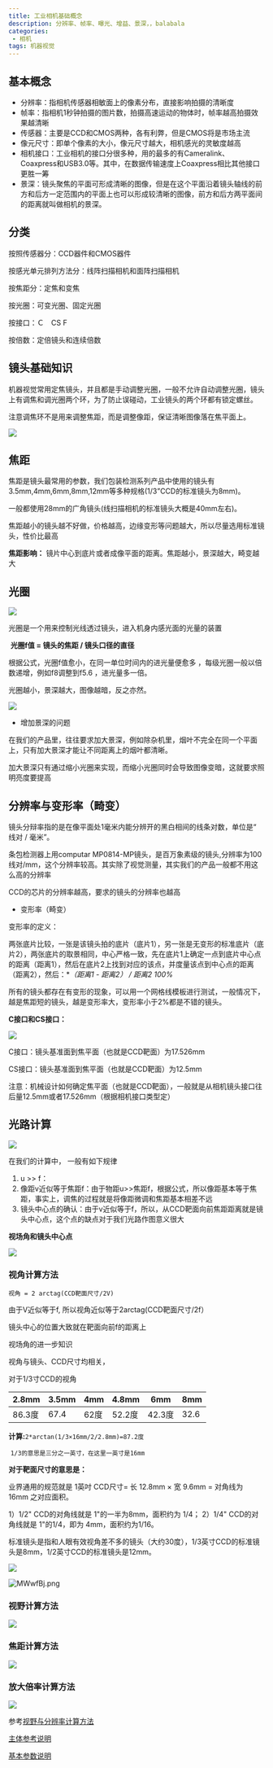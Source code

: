 ```yaml
---
title: 工业相机基础概念  
description: 分辨率、帧率、曝光、增益、景深，，balabala            
categories:
 - 相机
tags: 机器视觉
---
```



## 基本概念

+ 分辨率：指相机传感器相敏面上的像素分布，直接影响拍摄的清晰度
+ 帧率：指相机1秒钟拍摄的图片数，拍摄高速运动的物体时，帧率越高拍摄效果越清晰
+ 传感器：主要是CCD和CMOS两种，各有利弊，但是CMOS将是市场主流
+ 像元尺寸：即单个像素的大小，像元尺寸越大，相机感光的灵敏度越高
+ 相机接口：工业相机的接口分很多种，用的最多的有Cameralink、Coaxpress和USB3.0等。其中，在数据传输速度上Coaxpress相比其他接口更胜一筹
+ 景深：镜头聚焦的平面可形成清晰的图像，但是在这个平面沿着镜头轴线的前方和后方一定范围内的平面上也可以形成较清晰的图像，前方和后方两平面间的距离就叫做相机的景深。

## 分类

按照传感器分：CCD器件和CMOS器件

按感光单元排列方法分：线阵扫描相机和面阵扫描相机

按焦距分：定焦和变焦

按光圈：可变光圈、固定光圈

按接口：Ｃ　CS   F

按倍数：定倍镜头和连续倍数

## 镜头基础知识

机器视觉常用定焦镜头，并且都是手动调整光圈，一般不允许自动调整光圈，镜头上有调焦和调光圈两个环，为了防止误碰动，工业镜头的两个环都有锁定螺丝。

注意调焦环不是用来调整焦距，而是调整像距，保证清晰图像落在焦平面上。

![](https://ftp.bmp.ovh/imgs/2019/11/683d9632acaab6a6.jpeg)

## 焦距

焦距是镜头最常用的参数，我们包装检测系列产品中使用的镜头有3.5mm,4mm,6mm,8mm,12mm等多种规格(1/3”CCD的标准镜头为8mm)。

一般都使用28mm的广角镜头(线扫描相机的标准镜头大概是40mm左右)。

焦距越小的镜头越不好做，价格越高，边缘变形等问题越大，所以尽量选用标准镜头，性价比最高

**焦距影响：** 镜片中心到底片或者成像平面的距离。焦距越小，景深越大，畸变越大

## 光圈

![](https://ftp.bmp.ovh/imgs/2019/11/208a280085f3d620.jpeg)

光圈是一个用来控制光线透过镜头，进入机身内感光面的光量的装置

​       **光圈f值 = 镜头的焦距 / 镜头口径的直径**

根据公式，光圈f值愈小，在同一单位时间内的进光量便愈多 ，每级光圈一般以倍数递增，例如f8调整到f5.6 ，进光量多一倍。

光圈越小，景深越大，图像越暗，反之亦然。

![](https://ftp.bmp.ovh/imgs/2019/11/7dd49cdd510c78fa.jpeg)

* 增加景深的问题

在我们的产品里，往往要求加大景深，例如除杂机里，烟叶不完全在同一个平面上，只有加大景深才能让不同距离上的烟叶都清晰。

加大景深只有通过缩小光圈来实现，而缩小光圈同时会导致图像变暗，这就要求照明亮度要提高

## 分辨率与变形率（畸变）

镜头分辩率指的是在像平面处1毫米内能分辨开的黑白相间的线条对数，单位是“ 线对 / 毫米”。 

条包检测器上用computar MP0814-MP镜头，是百万象素级的镜头,分辨率为100线对/mm，这个分辨率较高。其实除了视觉测量，其实我们的产品一般都不用这么高的分辨率

CCD的芯片的分辨率越高，要求的镜头的分辨率也越高

+ 变形率（畸变）

变形率的定义：

两张底片比较，一张是该镜头拍的底片（底片1），另一张是无变形的标准底片（底片2），两张底片的取景相同，中心严格一致，先在底片1上确定一点到底片中心点的距离（距离1），然后在底片2上找到对应的该点，并度量该点到中心点的距离（距离2），然后：**（距离1 - 距离2） / 距离2 *100%**

所有的镜头都存在有变形的现象，可以用一个网格线模板进行测试，一般情况下，越是焦距短的镜头，越是变形率大，变形率小于2%都是不错的镜头。

**C接口和CS接口：**

![](https://ftp.bmp.ovh/imgs/2019/11/6f10f5e1a96ffe70.jpeg)

C接口：镜头基准面到焦平面（也就是CCD靶面）为17.526mm

CS接口：镜头基准面到焦平面（也就是CCD靶面）为12.5mm

注意：机械设计如何确定焦平面（也就是CCD靶面），一般就是从相机镜头接口往后量12.5mm或者17.526mm（根据相机接口类型定）

## 光路计算

![](https://ftp.bmp.ovh/imgs/2019/11/d17142bdaf4d8d43.jpeg)

在我们的计算中， 一般有如下规律

1. u >> f：
2. 像距v近似等于焦距f：由于物距u>>焦距f，根据公式，所以像距基本等于焦距，事实上，调焦的过程就是将像距微调和焦距基本相差不远
3. 镜头中心点的确认：由于v近似等于f，所以，从CCD靶面向前焦距距离就是镜头中心点，这个点的缺点对于我们光路作图意义很大

**视场角和镜头中心点**

![](https://ftp.bmp.ovh/imgs/2019/11/9107ab7c382ef111.jpeg)

### 视角计算方法

`视角 = 2 arctag(CCD靶面尺寸/2V)`

由于V近似等于f, 所以视角近似等于2arctag(CCD靶面尺寸/2f）

镜头中心的位置大致就在靶面向前f的距离上

 

视场角的进一步知识

视角与镜头、CCD尺寸均相关，

对于1/3寸CCD的视角



| 2.8mm | 3.5mm | 4mm | 4.8mm | 6mm  | 8mm |
| ------- | ------- | ----- | ------- | ------ | ----- |
| 86.3度  | 67.4    | 62度  | 52.2度  | 42.3度 | 32.6  |

**计算:**`2*arctan(1/3×16mm/2/2.8mm)=87.2度`

​      `1/3的意思是三分之一英寸，在这里一英寸是16mm`

**对于靶面尺寸的意思是：**

业界通用的规范就是 1英吋 CCD尺寸= 长 12.8mm × 宽 9.6mm = 对角线为 16mm 之对应面积。

   1）1/2" CCD的对角线就是 1"的一半为8mm，面积约为 1/4；
   2）1/4" CCD的对角线就是 1"的1/4，即为 4mm，面积约为1/16。

标准镜头是指和人眼有效视角差不多的镜头（大约30度），1/3英寸CCD的标准镜头是8mm，1/2英寸CCD的标准镜头是12mm。

![](https://ftp.bmp.ovh/imgs/2019/11/e9d798d06336d731.png)



![MWwfBj.png](https://s2.ax1x.com/2019/11/20/MWwfBj.png)



### 视野计算方法

![](https://ftp.bmp.ovh/imgs/2019/11/e51981f92c3c0558.jpg)

### 焦距计算方法

![](https://ftp.bmp.ovh/imgs/2019/11/e57eab96a1663f4a.jpg)

### 放大倍率计算方法

![](https://ftp.bmp.ovh/imgs/2019/11/ca07ae93184e3105.jpg)



参考[视野与分辨率计算方法](https://blog.csdn.net/qq_25482087/article/details/80824196)

[主体参考说明](https://blog.csdn.net/dragoninhell/article/details/78281723)

[基本参数说明](https://wenku.baidu.com/view/c04881896e1aff00bed5b9f3f90f76c661374cfc.html?rec_flag=default)













